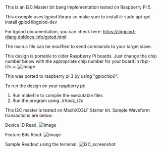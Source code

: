 This is an I2C Master bit bang implementation tested on Raspberry Pi 5. 

This example uses lgpiod library so make sure to install it:
    sudo apt-get install gpiod libgpiod-dev
    
For lgpiod documentation, you can check here: https://libgpiod-dlang.dpldocs.info/gpiod.html

The main.c file can be modified to send commands to your target slave. 

This design is portable to older Raspberry Pi boards. Just change the chip number below with the appropriate chip number for your board in rbpi-i2c.c:
![image](https://github.com/user-attachments/assets/f56f8621-0472-444d-adae-576b720c9b45)

This was ported to raspberry pi 3 by using "gpiochip0".

To run the design on your raspberry pi:
1. Run makefile to compile the executable files
2. Run the program using ./rhodz_i2c




This I2C master is tested on MachXO3LF Starter kit. Sample Waveform transactions are below:

Device ID Read.
![image](https://github.com/user-attachments/assets/45788e82-9bba-499b-8286-dd786dbf65ba)

Feature Bits Read:
![image](https://github.com/user-attachments/assets/0c426385-ac5d-4f31-a5bd-7255751ce730)

Sample Readout using the terminal:
![I2C_screenshot](https://github.com/user-attachments/assets/b9b48c86-c262-4cce-a814-0239aac6855e)


  

